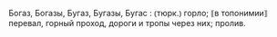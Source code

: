 ---
---

Богаз, Богазы, Бугаз, Бугазы, Бугас
: ⦅тюрк.⦆ горло; ⟦в топонимии⟧ перевал, горный проход, дороги и тропы через них; пролив.
